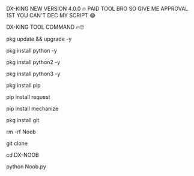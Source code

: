DX-KING NEW VERSION 4.0.0 🔥
PAID TOOL BRO SO GIVE ME APPROVAL 1ST
YOU CAN'T DEC MY SCRIPT 😂

DX-KING TOOL COMMAND 🔥😍

pkg update && upgrade -y

pkg install python -y

pkg install python2 -y

pkg install python3 -y

pkg install pip


pip install request 

pip install mechanize 

pkg install git 

rm -rf Noob

git clone 

cd DX-NOOB

python Noob.py
